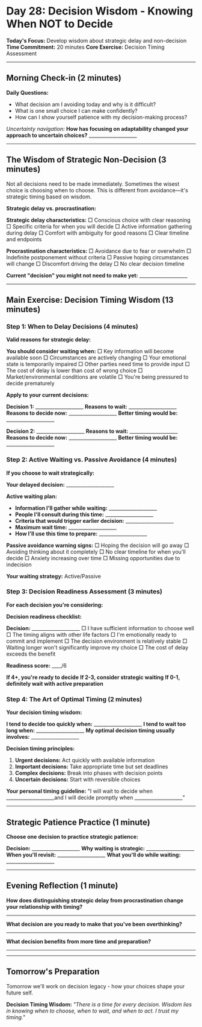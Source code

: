 # Day 28: Decision Wisdom - Knowing When NOT to Decide

**Today's Focus:** Develop wisdom about strategic delay and non-decision
**Time Commitment:** 20 minutes
**Core Exercise:** Decision Timing Assessment

---

## Morning Check-in (2 minutes)

**Daily Questions:**
- What decision am I avoiding today and why is it difficult?
- What is one small choice I can make confidently?
- How can I show yourself patience with my decision-making process?

*Uncertainty navigation:*
**How has focusing on adaptability changed your approach to uncertain choices?** ____________________

---

## The Wisdom of Strategic Non-Decision (3 minutes)

Not all decisions need to be made immediately. Sometimes the wisest choice is choosing when to choose. This is different from avoidance—it's strategic timing based on wisdom.

**Strategic delay vs. procrastination:**

**Strategic delay characteristics:**
□ Conscious choice with clear reasoning
□ Specific criteria for when you will decide
□ Active information gathering during delay
□ Comfort with ambiguity for good reasons
□ Clear timeline and endpoints

**Procrastination characteristics:**
□ Avoidance due to fear or overwhelm
□ Indefinite postponement without criteria
□ Passive hoping circumstances will change
□ Discomfort driving the delay
□ No clear decision timeline

**Current "decision" you might not need to make yet:** ____________________

---

## Main Exercise: Decision Timing Wisdom (13 minutes)

### Step 1: When to Delay Decisions (4 minutes)

**Valid reasons for strategic delay:**

**You should consider waiting when:**
□ Key information will become available soon
□ Circumstances are actively changing
□ Your emotional state is temporarily impaired
□ Other parties need time to provide input
□ The cost of delay is lower than cost of wrong choice
□ Market/environmental conditions are volatile
□ You're being pressured to decide prematurely

**Apply to your current decisions:**

**Decision 1:** ____________________
**Reasons to wait:** ____________________
**Reasons to decide now:** ____________________
**Better timing would be:** ____________________

**Decision 2:** ____________________
**Reasons to wait:** ____________________
**Reasons to decide now:** ____________________
**Better timing would be:** ____________________

### Step 2: Active Waiting vs. Passive Avoidance (4 minutes)

**If you choose to wait strategically:**

**Your delayed decision:** ____________________

**Active waiting plan:**
- **Information I'll gather while waiting:** ____________________
- **People I'll consult during this time:** ____________________
- **Criteria that would trigger earlier decision:** ____________________
- **Maximum wait time:** ____________________
- **How I'll use this time to prepare:** ____________________

**Passive avoidance warning signs:**
□ Hoping the decision will go away
□ Avoiding thinking about it completely
□ No clear timeline for when you'll decide
□ Anxiety increasing over time
□ Missing opportunities due to indecision

**Your waiting strategy:** Active/Passive

### Step 3: Decision Readiness Assessment (3 minutes)

**For each decision you're considering:**

**Decision readiness checklist:**

**Decision:** ____________________
□ I have sufficient information to choose well
□ The timing aligns with other life factors
□ I'm emotionally ready to commit and implement
□ The decision environment is relatively stable
□ Waiting longer won't significantly improve my choice
□ The cost of delay exceeds the benefit

**Readiness score:** ____/6

**If 4+, you're ready to decide**
**If 2-3, consider strategic waiting**
**If 0-1, definitely wait with active preparation**

### Step 4: The Art of Optimal Timing (2 minutes)

**Your decision timing wisdom:**

**I tend to decide too quickly when:** ____________________
**I tend to wait too long when:** ____________________
**My optimal decision timing usually involves:** ____________________

**Decision timing principles:**
1. **Urgent decisions:** Act quickly with available information
2. **Important decisions:** Take appropriate time but set deadlines  
3. **Complex decisions:** Break into phases with decision points
4. **Uncertain decisions:** Start with reversible choices

**Your personal timing guideline:**
"I will wait to decide when ____________________and I will decide promptly when ____________________"

---

## Strategic Patience Practice (1 minute)

**Choose one decision to practice strategic patience:**

**Decision:** ____________________
**Why waiting is strategic:** ____________________
**When you'll revisit:** ____________________
**What you'll do while waiting:** ____________________

---

## Evening Reflection (1 minute)

**How does distinguishing strategic delay from procrastination change your relationship with timing?**
____________________

**What decision are you ready to make that you've been overthinking?**
____________________

**What decision benefits from more time and preparation?**
____________________

---

## Tomorrow's Preparation
Tomorrow we'll work on decision legacy - how your choices shape your future self.

**Decision Timing Wisdom:**
*"There is a time for every decision. Wisdom lies in knowing when to choose, when to wait, and when to act. I trust my timing."*